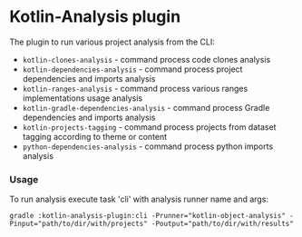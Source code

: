 # Kotlin-Analysis plugin

The plugin to run various project analysis from the CLI:

* ```kotlin-clones-analysis``` - command process code clones analysis
* ```kotlin-dependencies-analysis``` - command process project dependencies and imports analysis
* ```kotlin-ranges-analysis``` - command process various ranges implementations usage analysis
* ```kotlin-gradle-dependencies-analysis``` - command process Gradle dependencies and imports analysis
* ```kotlin-projects-tagging``` - command process projects from dataset tagging according to theme or content
* ```python-dependencies-analysis``` - command process python imports analysis

### Usage

To run analysis execute task 'cli' with analysis runner name and args:

``` 
gradle :kotlin-analysis-plugin:cli -Prunner="kotlin-object-analysis" -Pinput="path/to/dir/with/projects" -Poutput="path/to/dir/with/results"
```
